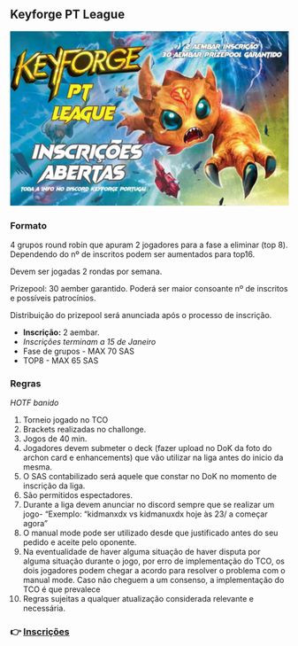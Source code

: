 ## Keyforge PT League

![Keyforge PT League](league.jpg)

### Formato

4 grupos round robin que apuram 2 jogadores para a fase a eliminar (top 8). Dependendo do nº de inscritos podem ser aumentados para top16. 

Devem ser jogadas 2 rondas por semana. 

Prizepool: 30 aember garantido. Poderá ser maior consoante nº de inscritos e possíveis patrocínios. 

Distribuição do prizepool será anunciada após o processo de inscrição. 

* **Inscrição:** 2 aembar.
* *Inscrições terminam a 15 de Janeiro*
* Fase de grupos - MAX 70 SAS
* TOP8 - MAX 65 SAS

### Regras

*HOTF banido*

1. Torneio jogado no TCO
2. Brackets realizadas no challonge.
3. Jogos de 40 min. 
4. Jogadores devem submeter o deck (fazer upload no DoK da foto do archon card e enhancements) que vão utilizar na liga antes do inicio da mesma.
5. O SAS contabilizado será aquele que constar no DoK no momento de inscrição da liga.
6. São permitidos espectadores.
7. Durante a liga devem anunciar no discord sempre que se realizar um jogo- “Exemplo: “kidmanxdx vs kidmanuxdx hoje às 23/ a começar agora” 
8. O manual mode pode ser utilizado desde que justificado antes do seu pedido e aceite pelo oponente.
9. Na eventualidade de haver alguma situação de haver disputa por alguma situação durante o jogo, por erro de implementação do TCO, os dois jogadores podem chegar a acordo para resolver o problema com o manual mode. Caso não cheguem a um consenso, a implementação do TCO é que prevalece
10. Regras sujeitas a qualquer atualização considerada relevante e necessária. 

### 👉 [Inscrições](https://docs.google.com/forms/d/e/1FAIpQLSeDMXKuvAMteUqxG-giIBG2r8ZqDjYDYmkXd--jgj4X2PgoeQ/viewform?usp=send_form)